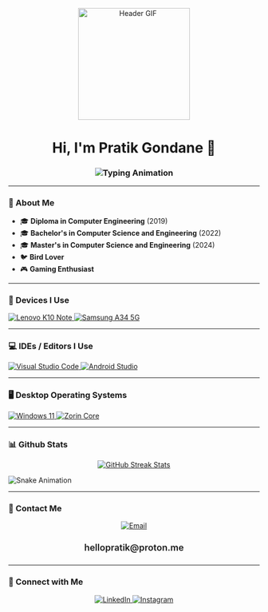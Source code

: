 <p align="center">
  <img style="width:14rem; height:auto" src="https://64.media.tumblr.com/tumblr_lr2m4lYdhY1qlr140o1_500.gif" alt="Header GIF"/>
</p>

<h1 align="center">Hi, I'm Pratik Gondane 👋</h1>
<h3 align="center">
  <img src="https://readme-typing-svg.demolab.com?font=Fira+Code&weight=600&size=24&duration=4000&pause=500&color=3FDBF8&background=FFFFFF00&center=true&vCenter=true&width=435&lines=Welcome+to+my+profile;Passionate+about+Mobile+OS;Always+Exploring+New+Tech!" alt="Typing Animation"/>
</h3>

---

### 🚀 About Me
- 🎓 **Diploma in Computer Engineering** (2019)  
- 🎓 **Bachelor's in Computer Science and Engineering** (2022)  
- 🎓 **Master's in Computer Science and Engineering** (2024)  
- 🐦 **Bird Lover**  
- 🎮 **Gaming Enthusiast**  

---

### 📱 Devices I Use
<p align="center">
  <div>
    <a href="https://lenovomobilesupport.lenovo.com/in/en/products/phones/k-series/k10-note">
      <img src="http://img.shields.io/badge/Lenovo%20K10%20Note-ff0505?style=flat-square&logo=Lenovo&logoColor=FFFFFF&labelColor=0595ff" alt="Lenovo K10 Note"/>
    </a>
    <a href="https://www.samsung.com/uk/smartphones/galaxy-a/galaxy-a34-5g-lime-256gb-sm-a346blgeeub/">
      <img src="http://img.shields.io/badge/Samsung%20A34%205G-0595ff?style=flat-square&logo=Samsung&logoColor=FFFFFF&labelColor=4F4F4F" alt="Samsung A34 5G"/>
    </a>
  </div>
</p>

---

### 💻 IDEs / Editors I Use
<p align="center">
  <div>
    <a href="https://code.visualstudio.com/" target="_blank">
      <img src="http://img.shields.io/static/v1?style=for-the-badge&message=Visual%20Studio%20Code&color=eeeeee&logo=VisualStudioCode&logoColor=0078D6&label=" alt="Visual Studio Code"/>
    </a>
    <a href="https://developer.android.com/studio" target="_blank">
      <img src="http://img.shields.io/static/v1?style=for-the-badge&message=Android%20Studio&color=eeeeee&logo=AndroidStudio&logoColor=000000&label=" alt="Android Studio"/>
    </a>
  </div>
</p>

---

### 🖥️ Desktop Operating Systems
<p align="center">
  <div>
    <a href="https://www.microsoft.com/en-us/windows" target="_blank">
      <img src="http://img.shields.io/static/v1?style=for-the-badge&message=Windows%2011&color=eeeeee&logo=Windows&logoColor=0078D6&label=" alt="Windows 11"/>
    </a>
    <a href="https://zorin.com/os/" target="_blank">
      <img src="http://img.shields.io/static/v1?style=for-the-badge&message=Zorin%20Core&color=eeeeee&logo=zorin&logoColor=blue&label=" alt="Zorin Core"/>
    </a>
  </div>
</p>

---

### 📊 Github Stats
<p align="center">
  <a href="https://github.com/helllopratik">
    <img src="https://github-readme-streak-stats.herokuapp.com/?user=helllopratik&theme=material-palenight" alt="GitHub Streak Stats"/>
  </a>
</p>

![Snake Animation](https://raw.githubusercontent.com/helllopratik/output/main/github-contribution-grid-snake.svg)

---

### 📧 Contact Me
<p align="center">
  <a href="mailto:hellopratik@proton.me" target="_blank">
    <img src="https://img.shields.io/badge/Email-0078D4?style=for-the-badge&logo=gmail&logoColor=white" alt="Email"/>
  </a>
</p>

<h4 align="center" style="font-size: 18px; font-weight: 600;">hellopratik@proton.me</h4>

---

### 💬 Connect with Me
<p align="center">
  <a href="https://www.linkedin.com/in/pratik-gondane-758474196/" target="_blank">
    <img src="https://img.shields.io/badge/Linked%20In-0A66C2.svg?style=for-the-badge&logo=linkedin&logoColor=white" alt="LinkedIn"/>
  </a>
  <a href="https://www.instagram.com/hellopratik" target="_blank">
    <img src="https://img.shields.io/badge/Instagram-purple.svg?style=for-the-badge&logo=instagram&logoColor=white" alt="Instagram"/>
  </a>
</p>
